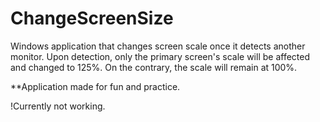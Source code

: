 # ChangeScreenSize #

Windows application that changes screen scale once it detects another monitor. Upon detection, only the primary screen's scale will be affected and changed to 125%. On the contrary, the scale will remain at 100%. 

**Application made for fun and practice.

!Currently not working.
